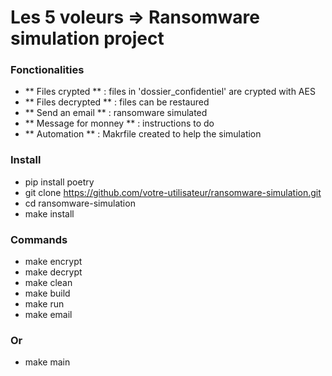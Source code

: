 # Les 5 voleurs => Ransomware simulation project


### Fonctionalities

- ** Files crypted ** : files in 'dossier_confidentiel' are crypted with AES
- ** Files decrypted ** : files can be restaured
- ** Send an email ** : ransomware simulated
- ** Message for monney ** : instructions to do
- ** Automation ** : Makrfile created to help the simulation


### Install
- pip install poetry
- git clone https://github.com/votre-utilisateur/ransomware-simulation.git
- cd ransomware-simulation
- make install

### Commands
- make encrypt
- make decrypt
- make clean
- make build
- make run
- make email

### Or ###
- make main